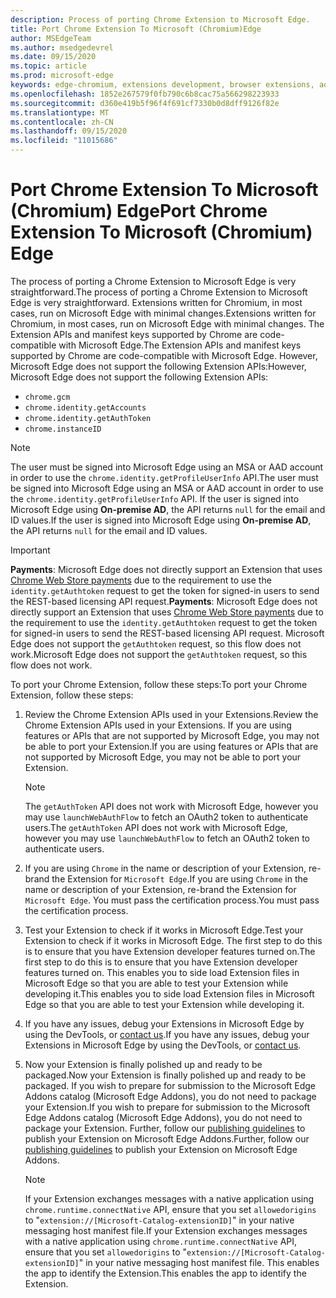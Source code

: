 ```yaml
---
description: Process of porting Chrome Extension to Microsoft Edge.
title: Port Chrome Extension To Microsoft (Chromium)Edge
author: MSEdgeTeam
ms.author: msedgedevrel
ms.date: 09/15/2020
ms.topic: article
ms.prod: microsoft-edge
keywords: edge-chromium, extensions development, browser extensions, addons, partner center, developer
ms.openlocfilehash: 1852e267579f0fb790c6b8cac75a566298223933
ms.sourcegitcommit: d360e419b5f96f4f691cf7330b0d8dff9126f82e
ms.translationtype: MT
ms.contentlocale: zh-CN
ms.lasthandoff: 09/15/2020
ms.locfileid: "11015686"
---
```

# <span data-ttu-id="ab526-104">Port Chrome Extension To Microsoft \(Chromium\) Edge</span><span class="sxs-lookup"><span data-stu-id="ab526-104">Port Chrome Extension To Microsoft \(Chromium\) Edge</span></span>  

<span data-ttu-id="ab526-105">The process of porting a Chrome Extension to Microsoft Edge is very straightforward.</span><span class="sxs-lookup"><span data-stu-id="ab526-105">The process of porting a Chrome Extension to Microsoft Edge is very straightforward.</span></span>  <span data-ttu-id="ab526-106">Extensions written for Chromium, in most cases, run on Microsoft Edge with minimal changes.</span><span class="sxs-lookup"><span data-stu-id="ab526-106">Extensions written for Chromium, in most cases, run on Microsoft Edge with minimal changes.</span></span>  <span data-ttu-id="ab526-107">The Extension APIs and manifest keys supported by Chrome are code-compatible with Microsoft Edge.</span><span class="sxs-lookup"><span data-stu-id="ab526-107">The Extension APIs and manifest keys supported by Chrome are code-compatible with Microsoft Edge.</span></span>  <span data-ttu-id="ab526-108">However, Microsoft Edge does not support the following Extension APIs:</span><span class="sxs-lookup"><span data-stu-id="ab526-108">However, Microsoft Edge does not support the following Extension APIs:</span></span>  

*   `chrome.gcm`  
*   `chrome.identity.getAccounts`  
*   `chrome.identity.getAuthToken`  
*   `chrome.instanceID`  

> [!Note]
> <span data-ttu-id="ab526-109">The user must be signed into Microsoft Edge using an MSA or AAD account in order to use the `chrome.identity.getProfileUserInfo` API.</span><span class="sxs-lookup"><span data-stu-id="ab526-109">The user must be signed into Microsoft Edge using an MSA or AAD account in order to use the `chrome.identity.getProfileUserInfo` API.</span></span>  <span data-ttu-id="ab526-110">If the user is signed into Microsoft Edge using **On-premise AD**, the API returns `null` for the email and ID values.</span><span class="sxs-lookup"><span data-stu-id="ab526-110">If the user is signed into Microsoft Edge using **On-premise AD**, the API returns `null` for the email and ID values.</span></span>  

> [!IMPORTANT]
> <span data-ttu-id="ab526-111">**Payments**:  Microsoft Edge does not directly support an Extension that uses [Chrome Web Store payments][ChromeDeveloperWebStorePayments] due to the requirement to use the `identity.getAuthtoken` request to get the token for signed-in users to send the REST-based licensing API request.</span><span class="sxs-lookup"><span data-stu-id="ab526-111">**Payments**:  Microsoft Edge does not directly support an Extension that uses [Chrome Web Store payments][ChromeDeveloperWebStorePayments] due to the requirement to use the `identity.getAuthtoken` request to get the token for signed-in users to send the REST-based licensing API request.</span></span>  <span data-ttu-id="ab526-112">Microsoft Edge does not support the `getAuthtoken` request, so this flow does not work.</span><span class="sxs-lookup"><span data-stu-id="ab526-112">Microsoft Edge does not support the `getAuthtoken` request, so this flow does not work.</span></span>  

<span data-ttu-id="ab526-113">To port your Chrome Extension, follow these steps:</span><span class="sxs-lookup"><span data-stu-id="ab526-113">To port your Chrome Extension, follow these steps:</span></span>  

1.  <span data-ttu-id="ab526-114">Review the Chrome Extension APIs used in your Extensions.</span><span class="sxs-lookup"><span data-stu-id="ab526-114">Review the Chrome Extension APIs used in your Extensions.</span></span>  <span data-ttu-id="ab526-115">If you are using features or APIs that are not supported by Microsoft Edge, you may not be able to port your Extension.</span><span class="sxs-lookup"><span data-stu-id="ab526-115">If you are using features or APIs that are not supported by Microsoft Edge, you may not be able to port your Extension.</span></span>  
    
    > [!NOTE]
    > <span data-ttu-id="ab526-116">The `getAuthToken` API does not work with Microsoft Edge, however you may use `launchWebAuthFlow` to fetch an OAuth2 token to authenticate users.</span><span class="sxs-lookup"><span data-stu-id="ab526-116">The `getAuthToken` API does not work with Microsoft Edge, however you may use `launchWebAuthFlow` to fetch an OAuth2 token to authenticate users.</span></span>  
    
1.  <span data-ttu-id="ab526-117">If you are using `Chrome` in the name or description of your Extension, re-brand the Extension for `Microsoft Edge`.</span><span class="sxs-lookup"><span data-stu-id="ab526-117">If you are using `Chrome` in the name or description of your Extension, re-brand the Extension for `Microsoft Edge`.</span></span>  <span data-ttu-id="ab526-118">You must pass the certification process.</span><span class="sxs-lookup"><span data-stu-id="ab526-118">You must pass the certification process.</span></span>  
    
1.  <span data-ttu-id="ab526-119">Test your Extension to check if it works in Microsoft Edge.</span><span class="sxs-lookup"><span data-stu-id="ab526-119">Test your Extension to check if it works in Microsoft Edge.</span></span>  <span data-ttu-id="ab526-120">The first step to do this is to ensure that you have Extension developer features turned on.</span><span class="sxs-lookup"><span data-stu-id="ab526-120">The first step to do this is to ensure that you have Extension developer features turned on.</span></span>  <span data-ttu-id="ab526-121">This enables you to side load Extension files in Microsoft Edge so that you are able to test your Extension while developing it.</span><span class="sxs-lookup"><span data-stu-id="ab526-121">This enables you to side load Extension files in Microsoft Edge so that you are able to test your Extension while developing it.</span></span>  
    
1.  <span data-ttu-id="ab526-122">If you have any issues, debug your Extensions in Microsoft Edge by using the DevTools, or [contact us][mailtoExtensionPartnerOpsMicrosoft].</span><span class="sxs-lookup"><span data-stu-id="ab526-122">If you have any issues, debug your Extensions in Microsoft Edge by using the DevTools, or [contact us][mailtoExtensionPartnerOpsMicrosoft].</span></span>  
    
1.  <span data-ttu-id="ab526-123">Now your Extension is finally polished up and ready to be packaged.</span><span class="sxs-lookup"><span data-stu-id="ab526-123">Now your Extension is finally polished up and ready to be packaged.</span></span>  <span data-ttu-id="ab526-124">If you wish to prepare for submission to the Microsoft Edge Addons catalog \(Microsoft Edge Addons\), you do not need to package your Extension.</span><span class="sxs-lookup"><span data-stu-id="ab526-124">If you wish to prepare for submission to the Microsoft Edge Addons catalog \(Microsoft Edge Addons\), you do not need to package your Extension.</span></span>  <span data-ttu-id="ab526-125">Further, follow our [publishing guidelines][ExtensionsPublishExtension] to publish your Extension on Microsoft Edge Addons.</span><span class="sxs-lookup"><span data-stu-id="ab526-125">Further, follow our [publishing guidelines][ExtensionsPublishExtension] to publish your Extension on Microsoft Edge Addons.</span></span>  
    
    > [!NOTE]
    > <span data-ttu-id="ab526-126">If your Extension exchanges messages with a native application using `chrome.runtime.connectNative` API, ensure that you set `allowedorigins` to "`extension://[Microsoft-Catalog-extensionID]`" in your native messaging host manifest file.</span><span class="sxs-lookup"><span data-stu-id="ab526-126">If your Extension exchanges messages with a native application using `chrome.runtime.connectNative` API, ensure that you set `allowedorigins` to "`extension://[Microsoft-Catalog-extensionID]`" in your native messaging host manifest file.</span></span>  <span data-ttu-id="ab526-127">This enables the app to identify the Extension.</span><span class="sxs-lookup"><span data-stu-id="ab526-127">This enables the app to identify the Extension.</span></span>  

<!-- image links -->  

<!-- links -->  

[ExtensionsPublishExtension]: ../publish/publish-extension.md "Publish An Extension"  

[mailtoExtensionPartnerOpsMicrosoft]: mailto:extensionpartnerops@microsoft.com "ExtensionPartnerOps@microsoft.com"  

[ChromeDeveloperWebStorePayments]: https://developer.chrome.com/webstore/one_time_payments "One-Time Payments - Google Chrome"  

